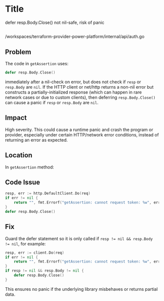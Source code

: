 # Title
defer resp.Body.Close() not nil-safe, risk of panic

##
/workspaces/terraform-provider-power-platform/internal/api/auth.go

## Problem
The code in `getAssertion` uses:

```go
defer resp.Body.Close()
```

immediately after a nil-check on error, but does not check if `resp` or `resp.Body` are `nil`. If the HTTP client or net/http returns a non-nil error but constructs a partially-initialized response (which can happen in rare network cases or due to custom clients), then deferring `resp.Body.Close()` can cause a panic if `resp` or `resp.Body` are `nil`.

## Impact
High severity. This could cause a runtime panic and crash the program or provider, especially under certain HTTP/network error conditions, instead of returning an error as expected.

## Location
In `getAssertion` method:

## Code Issue
```go
resp, err := http.DefaultClient.Do(req)
if err != nil {
    return "", fmt.Errorf("getAssertion: cannot request token: %w", err)
}
defer resp.Body.Close()
```

## Fix
Guard the defer statement so it is only called if `resp != nil && resp.Body != nil`, for example:

```go
resp, err := client.Do(req)
if err != nil {
    return "", fmt.Errorf("getAssertion: cannot request token: %w", err)
}
if resp != nil && resp.Body != nil {
    defer resp.Body.Close()
}
```

This ensures no panic if the underlying library misbehaves or returns partial data.
